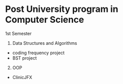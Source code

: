 # Post University program in Computer Science

1st Semester

1. Data Structures and Algorithms 
- coding frequency project
- BST project

2. OOP 
- ClinicJFX
